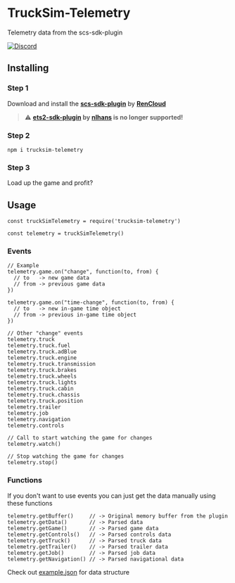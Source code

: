 # TruckSim-Telemetry
Telemetry data from the scs-sdk-plugin

[![Discord](https://img.shields.io/discord/125702694538051584.svg?label=&logo=discord&logoColor=ffffff&color=7389D8&labelColor=6A7EC2)](https://discord.gg/S6NRp5P)

## Installing

### Step 1
Download and install the **[scs-sdk-plugin](https://github.com/RenCloud/scs-sdk-plugin)** by **[RenCloud](https://github.com/RenCloud)**


> ⚠️ **[ets2-sdk-plugin](https://github.com/nlhans/ets2-sdk-plugin) by [nlhans](https://github.com/nlhans) is no longer supported!**

### Step 2
`npm i trucksim-telemetry`

### Step 3
Load up the game and profit?


## Usage
```JS
const truckSimTelemetry = require('trucksim-telemetry')

const telemetry = truckSimTelemetry()
```
### Events
```JS
// Example
telemetry.game.on("change", function(to, from) {
  // to   -> new game data
  // from -> previous game data
})

telemetry.game.on("time-change", function(to, from) {
  // to   -> new in-game time object
  // from -> previous in-game time object
})

// Other "change" events
telemetry.truck
telemetry.truck.fuel
telemetry.truck.adBlue
telemetry.truck.engine
telemetry.truck.transmission
telemetry.truck.brakes
telemetry.truck.wheels
telemetry.truck.lights
telemetry.truck.cabin
telemetry.truck.chassis
telemetry.truck.position
telemetry.trailer
telemetry.job
telemetry.navigation
telemetry.controls

// Call to start watching the game for changes
telemetry.watch()

// Stop watching the game for changes
telemetry.stop()
```

### Functions
If you don't want to use events you can just get the data manually using these functions
```JS
telemetry.getBuffer()     // -> Original memory buffer from the plugin
telemetry.getData()       // -> Parsed data
telemetry.getGame()       // -> Parsed game data
telemetry.getControls()   // -> Parsed controls data
telemetry.getTruck()      // -> Parsed truck data
telemetry.getTrailer()    // -> Parsed trailer data
telemetry.getJob()        // -> Parsed job data
telemetry.getNavigation() // -> Parsed navigational data
```
Check out [example.json](https://github.com/kniffen/TruckSim-Telemetry/blob/master/example.json) for data structure
